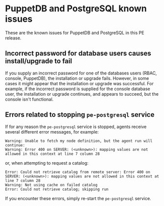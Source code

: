 # PuppetDB and PostgreSQL known issues

These are the known issues for PuppetDB and PostgreSQL in this PE release.

## Incorrect password for database users causes install/upgrade to fail

If you supply an incorrect password for one of the databases users \(RBAC, console, PuppetDB\), the installation or upgrade fails. However, in some cases it might appear that the installation or upgrade was successful. For example, if the incorrect password is supplied for the console database user, the installation or upgrade continues, and appears to succeed, but the console isn't functional.

## Errors related to stopping `pe-postgresql` service

If for any reason the `pe-postgresql` service is stopped, agents receive several different error messages, for example:

```
Warning: Unable to fetch my node definition, but the agent run will continue:
Warning: Error 400 on SERVER: (<unknown>): mapping values are not allowed in this context at line 7 column 28
```

or, when attempting to request a catalog:

```
Error: Could not retrieve catalog from remote server: Error 400 on SERVER: (<unknown>): mapping values are not allowed in this context at line 7 column 28
Warning: Not using cache on failed catalog
Error: Could not retrieve catalog; skipping run
```

If you encounter these errors, simply re-start the `pe-postgresql` service.


